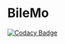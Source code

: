 # BileMo
[![Codacy Badge](https://api.codacy.com/project/badge/Grade/98700a1bd0284308bf7f5540e4b3c4c4)](https://app.codacy.com/gh/Xwyk/BileMo?utm_source=github.com&utm_medium=referral&utm_content=Xwyk/BileMo&utm_campaign=Badge_Grade_Settings)